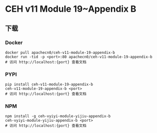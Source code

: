 # CEH v11 Module 19~Appendix B

## 下载

### Docker

```
docker pull apachecn0/ceh-v11-module-19-appendix-b
docker run -tid -p <port>:80 apachecn0/ceh-v11-module-19-appendix-b
# 访问 http://localhost:{port} 查看文档
```

### PYPI

```
pip install ceh-v11-module-19-appendix-b
ceh-v11-module-19-appendix-b <port>
# 访问 http://localhost:{port} 查看文档
```

### NPM

```
npm install -g ceh-vyiyi-module-yijiu-appendix-b
ceh-vyiyi-module-yijiu-appendix-b <port>
# 访问 http://localhost:{port} 查看文档
```